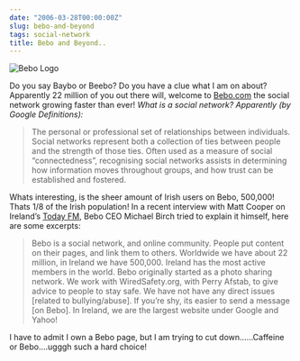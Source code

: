 ```yaml
---
date: "2006-03-28T00:00:00Z"
slug: bebo-and-beyond
tags: social-network
title: Bebo and Beyond..
---
```


![Bebo
Logo](http://img58.imageshack.us/img58/7163/logo6cd.gif "Bebo Logo")

Do you say Baybo or Beebo? Do you have a clue what I am on about? Apparently
22 million of you out there will, welcome to [Bebo.com][] the social network
growing faster than ever! *What is a social network? Apparently *(by Google
Definitions)*:*

> The personal or professional set of relationships between individuals.
> Social networks represent both a collection of ties between people and
> the strength of those ties. Often used as a measure of social
> “connectedness”, recognising social networks assists in determining
> how information moves throughout groups, and how trust can be
> established and fostered.

Whats interesting, is the sheer amount of Irish users on Bebo, 500,000! Thats
1/8 of the Irish population! In a recent interview with Matt Cooper on
Ireland’s [Today FM][], Bebo CEO Michael Birch tried to explain it himself,
here are some excerpts:

> Bebo is a social network, and online community. People put content on
> their pages, and link them to others. Worldwide we have about 22
> million, in Ireland we have 500,000. Ireland has the most active
> members in the world. Bebo originally started as a photo sharing
> network. We work with WiredSafety.org, with Perry Afstab, to give
> advice to people to stay safe. We have not have any direct issues
> [related to bullying/abuse]. If you’re shy, its easier to send a
> message [on Bebo]. In Ireland, we are the largest website under Google
> and Yahoo!

I have to admit I own a Bebo page, but I am trying to cut down……Caffeine or
Bebo….ugggh such a hard choice!

[Bebo.com]: http://www.bebo.com/ "Bebo.com"
[Today FM]: http://todayfm.com/ "Today FM"
